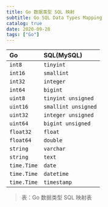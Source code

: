 ```yaml
---
title: Go 数据类型 SQL 映射
subtitle: Go SQL Data Types Mapping
catalog: true
date: 2020-09-28
tags: ["Go"]
---
```


| Go          | SQL(MySQL) |
| :---------- | :--------- |
| `int8`      | `tinyint` |
| `int16`     | `smallint` |
| `int32`     | `integer` |
| `int64`     | `bigint` |
| `uint8`     | `tinyint unsigned` |
| `uint16`    | `smallint unsigned` |
| `uint32`    | `integer unsigned` |
| `uint64`    | `bigint unsigned` |
| `float32`   | `float` |
| `float64`   | `double` |
| `string`    | `varchar` |
| `string`    | `text` |
| `time.Time` | `date` |
| `time.Time` | `datetime` |
| `time.Time` | `timestamp` |

> 表：Go 数据类型 SQL 映射表

<!-- EOF -->
